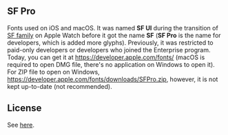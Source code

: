 ## SF Pro
Fonts used on iOS and macOS. It was named **SF UI** during the transition of [SF family](../SF%20Compact/) on Apple Watch before it got the name **SF** (**SF Pro** is the name for developers, which is added more glyphs). Previously, it was restricted to paid-only developers or developers who joined the Enterprise program. Today, you can get it at https://developer.apple.com/fonts/ (macOS is required to open DMG file, there's no application on Windows to open it). For ZIP file to open on Windows, https://developer.apple.com/fonts/downloads/SFPro.zip, however, it is not kept up-to-date (not recommended).

## License
See [here](../README.md#license).

